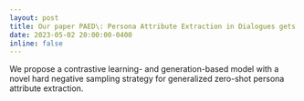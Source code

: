 ```yaml
---
layout: post
title: Our paper PAED\: Persona Attribute Extraction in Dialogues gets accepted in ACL 2023!
date: 2023-05-02 20:00:00-0400
inline: false
---
```


We propose a contrastive learning- and generation-based model with a novel hard negative sampling strategy for generalized zero-shot persona attribute extraction.
